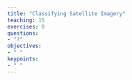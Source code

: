 ```yaml
---
title: "Classifying Satellite Imagery"
teaching: 15
exercises: 0
questions:
- "?"
objectives:
- " "
keypoints:
- " "
---
```


